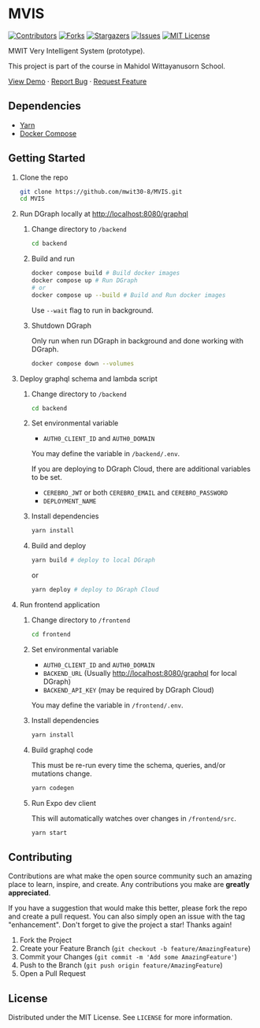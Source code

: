 # MVIS

[![Contributors][contributors-shield]][contributors-url]
[![Forks][forks-shield]][forks-url]
[![Stargazers][stars-shield]][stars-url]
[![Issues][issues-shield]][issues-url]
[![MIT License][license-shield]][license-url]

MWIT Very Intelligent System (prototype).

This project is part of the course in Mahidol Wittayanusorn School.

[View Demo](https://mwit30-8.github.io/MVIS/)
·
[Report Bug](https://github.com/mwit30-8/MVIS/issues)
·
[Request Feature](https://github.com/mwit30-8/MVIS/issues)

## Dependencies

- [Yarn](https://yarnpkg.com/)
- [Docker Compose](https://docs.docker.com/compose/)

## Getting Started

1. Clone the repo

   ```sh
   git clone https://github.com/mwit30-8/MVIS.git
   cd MVIS
   ```

2. Run DGraph locally at <http://localhost:8080/graphql>

   1. Change directory to `/backend`

      ```sh
      cd backend
      ```

   2. Build and run

      ```sh
      docker compose build # Build docker images
      docker compose up # Run DGraph
      # or
      docker compose up --build # Build and Run docker images
      ```

      Use `--wait` flag to run in background.

   3. Shutdown DGraph

      Only run when run DGraph in background and done working with DGraph.

      ```sh
      docker compose down --volumes
      ```

3. Deploy graphql schema and lambda script

   1. Change directory to `/backend`

      ```sh
      cd backend
      ```

   2. Set environmental variable

      - `AUTH0_CLIENT_ID` and `AUTH0_DOMAIN`

      You may define the variable in `/backend/.env`.

      If you are deploying to DGraph Cloud, there are additional variables to be set.

      - `CEREBRO_JWT` or both `CEREBRO_EMAIL` and `CEREBRO_PASSWORD`
      - `DEPLOYMENT_NAME`

   3. Install dependencies

      ```sh
      yarn install
      ```

   4. Build and deploy

      ```sh
      yarn build # deploy to local DGraph
      ```

      or

      ```sh
      yarn deploy # deploy to DGraph Cloud
      ```

4. Run frontend application

   1. Change directory to `/frontend`

      ```sh
      cd frontend
      ```

   2. Set environmental variable

      - `AUTH0_CLIENT_ID` and `AUTH0_DOMAIN`
      - `BACKEND_URL` (Usually <http://localhost:8080/graphql> for local DGraph)
      - `BACKEND_API_KEY` (may be required by DGraph Cloud)

      You may define the variable in `/frontend/.env`.

   3. Install dependencies

      ```sh
      yarn install
      ```

   4. Build graphql code

      This must be re-run every time the schema, queries, and/or mutations change.

      ```sh
      yarn codegen
      ```

   5. Run Expo dev client

      This will automatically watches over changes in `/frontend/src`.

      ```sh
      yarn start
      ```

## Contributing

Contributions are what make the open source community such an amazing place to learn, inspire, and create. Any contributions you make are **greatly appreciated**.

If you have a suggestion that would make this better, please fork the repo and create a pull request. You can also simply open an issue with the tag "enhancement".
Don't forget to give the project a star! Thanks again!

1. Fork the Project
2. Create your Feature Branch (`git checkout -b feature/AmazingFeature`)
3. Commit your Changes (`git commit -m 'Add some AmazingFeature'`)
4. Push to the Branch (`git push origin feature/AmazingFeature`)
5. Open a Pull Request

## License

Distributed under the MIT License. See `LICENSE` for more information.

[contributors-shield]: https://img.shields.io/github/contributors/mwit30-8/MVIS.svg?style=for-the-badge
[contributors-url]: https://github.com/mwit30-8/MVIS/graphs/contributors
[forks-shield]: https://img.shields.io/github/forks/mwit30-8/MVIS.svg?style=for-the-badge
[forks-url]: https://github.com/mwit30-8/MVIS/network/members
[stars-shield]: https://img.shields.io/github/stars/mwit30-8/MVIS.svg?style=for-the-badge
[stars-url]: https://github.com/mwit30-8/MVIS/stargazers
[issues-shield]: https://img.shields.io/github/issues/mwit30-8/MVIS.svg?style=for-the-badge
[issues-url]: https://github.com/mwit30-8/MVIS/issues
[license-shield]: https://img.shields.io/github/license/mwit30-8/MVIS.svg?style=for-the-badge
[license-url]: https://github.com/mwit30-8/MVIS/blob/develop/LICENSE
